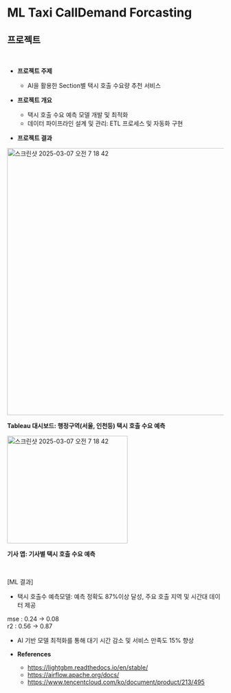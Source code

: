 # ML Taxi CallDemand Forcasting

## 프로젝트
<br>

- **프로젝트 주제**
  - AI을 활용한 Section별 택시 호출 수요량 추천 서비스

- **프로젝트 개요**
  -	택시 호출 수요 예측 모델 개발 및 최적화
  -	데이터 파이프라인 설계 및 관리: ETL 프로세스 및 자동화 구현

- **프로젝트 결과**

<img width="621" alt="스크린샷 2025-03-07 오전 7 18 42" src="https://github.com/user-attachments/assets/ad043afb-5b86-4450-84dc-d897a27fb9ae" />

**Tableau 대시보드: 행정구역(서울, 인천등) 택시 호출 수요 예측**

<img width="280" height="250" alt="스크린샷 2025-03-07 오전 7 18 42" src="https://github.com/user-attachments/assets/bebb4897-0496-42b5-b282-35ff2bda6f94" />

**기사 앱: 기사별 택시 호출 수요 예측**

<br>

[ML 결과]

-	택시 호출수 예측모델: 예측 정확도 87%이상 달성, 주요 호출 지역 및 시간대 데이터 제공
  
  mse : 0.24 → 0.08  
  r2 : 0.56 -> 0.87

-	AI 기반 모델 최적화를 통해 대기 시간 감소 및 서비스 만족도 15% 향상

- **References**
  - https://lightgbm.readthedocs.io/en/stable/
  - https://airflow.apache.org/docs/
  - https://www.tencentcloud.com/ko/document/product/213/495

     
<br><br>
 
